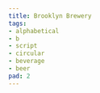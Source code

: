 ```yaml
---
title: Brooklyn Brewery
tags:
- alphabetical
- b
- script
- circular
- beverage
- beer
pad: 2
---
```


